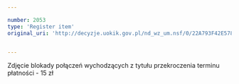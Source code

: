 ```yaml
---

number: 2053
type: 'Register item'
original_uri: 'http://decyzje.uokik.gov.pl/nd_wz_um.nsf/0/22A793F42E57839AC12577C30043454B?OpenDocument'


---
```


Zdjęcie blokady połączeń wychodzących z tytułu przekroczenia terminu płatności - 15 zł
